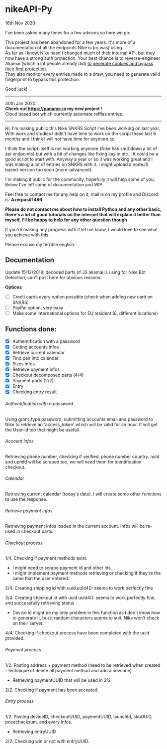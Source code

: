 # nikeAPI-Py

16th Nov 2020:

I've been asked many times for a few advices so here we go:

This project has been abandoned for a few years. It's more of a documentation of all the endpoints Nike is (or was) using.      
As far as I know, Nike hasn't changed much of their internal API, but they now have a strong auth protection. Your best chance is to reverse-engineer Akamai (which a lot people already did) [to generate cookies and bypass their first protection](https://github.com/azerpas/nikeAPI-Py/issues/3).        
They also monitor every entries made to a draw, you need to generate valid fingerprint to bypass this protection. 

Good luck!

-------------------------

30th Jan 2020:     
**Check out https://paname.io my new project !**     
Cloud based bot which currently automate raffles entries.      

-------------------------      

Hi, I'm making public this Nike SNKRS Script I've been working on last year. With work and studies I didn't have time to work on the script these last 6 months and I think I will not have time for anymore so. 

I think the script itself is not working anymore (Nike has shut down a lot of api endpoints) but with a bit of changes like fixing log-in etc... it could be a good script to start with. Anyway a year or so it was working great and I was making a lot of entries on SNKRS with it.
I might upload a nodeJS based-version too soon (more-advanced). 

I'm making it public for the community, hopefully it will help some of you. 
Below I've left some of documentation and WIP. 

Feel free to contact me for any help on it, mail is on my profile and Discord is: **Azerpas#1486**

**Please do not contact me about how to install Python and any other basic, there's a lot of good tutorials on the internet that will explain it better than myself, I'll be happy to help for any other question though** 

If you're making any progress with it let me know, I would love to see what you achieve with this. 

Please excuse my terrible english.

## Documentation

Update 15/12/2018: decoded parts of JS akamai is using for Nike Bot Detection, can't post here for obvious reasons.

**Options**
- [ ] Credit cards every option possible (check when adding new card on SNKRS)
- [ ] PayPal option, very easy
- [ ] Make some international options for EU resident (£, different locations)

## Functions done:
- [x] Authentification with a password
- [x] Getting accounts infos
- [x] Retrieve current calendar
- [x] Find pair into calendar
- [x] Sizes infos
- [x] Retrieve payment infos
- [x] Checkout decomposed parts (4/4)
- [x] Payment parts (2/2)
- [x] Entry
- [x] Checking entry result

###### Authentification with a password
Using grant_type password, submitting accounts email and password to Nike to retrieve an 'access_token' which will be valid for an hour.
It will get the User-id too that might be usefull. 

###### Account infos
Retrieving phone number, checking if verified, phone number country.
nuId and upmId will be scraped too, we will need them for identification checkout. 

###### Calendar
Retrieving current calendar (today's date). I will create some other functions to use the response.

###### Retrieve payment infos
Retrieving payment infos loaded in the current account.
Infos will be re-used in checkout parts.

###### Checkout process
1/4. Checking if payment methods exist.
- I might need to scrape payment id and other ids. 
- I might implement payment methods retrieving or checking if they're the same that the user entered.

2/4. Creating shipping id with uuid.uuid4(): seems to work perfectly fine

3/4. Creating checkout id with uuid.uuid4(): seems to work perfectly fine, and successfully retrieving status
- Device id might be my only problem in this function as I don't know how to generate it, but it random characters seems to suit. Nike won't check on their server.

4/4. Checking if checkout process have been completed with the uuid provided.

###### Payment process
1/2. Posting address + payment method (need to be retrieved when created - technique of delete all payment method and add a new one)
- Retrieving paymentUUID that will be used in 2/2

2/2. Checking if payment has been accepted.

###### Entry process 
1/2. Posting deviceID, checkoutUUID, paymentUUID, launchId, skuUUID, pricechecksum, and every infos.
- Retrieving entryUUID

2/2. Checking win or not with entryUUID.
